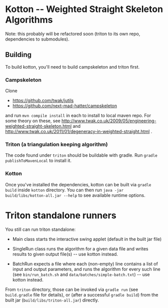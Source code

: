 # Kotton -- Weighted Straight Skeleton Algorithms

Note: this probably will be refactored soon
(triton to its own repo, dependencies to submodules).

## Building

To build kotton, you'll need to build campskeleton and triton first.

### Campskeleton

Clone

  * https://github.com/twak/jutils
  * https://github.com/next-mad-hatter/campskeleton

and run `mvn compile install` in each to install to local maven repo.
For some theory on these, see
  http://www.twak.co.uk/2009/05/engineering-weighted-straight-skeleton.html
and
  http://www.twak.co.uk/2011/01/degeneracy-in-weighted-straight.html .

### Triton (a triangulation keeping algorithm)

The code found under `triton` should be buildable with gradle.
Run `gradle publishToMavenLocal` to install it.

### Kotton

Once you've installed the dependencies, kotton can be built via `gradle build`
inside `kotton` directory.  You can then run
`java -jar build/libs/kotton-all.jar --help` to see available runtime options.


# Triton standalone runners

You still can run triton standalone:

  * Main class starts the interactive swing applet (default in the built
    jar file)

  * SingleRun class runs the algorithm for a given data file and writes
    results to given output file(s) -- use kotton instead.

  * BatchRun expects a file where each (non-empty) line contains a list of
    input and output parameters, and runs the algorithm for every
    such line (see `bin/run_batch.sh` and `data/batches/simple-batch.txt`)
    -- use kotton instead.

From `triton` directory, those can be invoked via `gradle run` (see `build.gradle` file for details),
or (after a successful `gradle build`) from the built jar (`build/libs/triton-all.jar`) directly.

